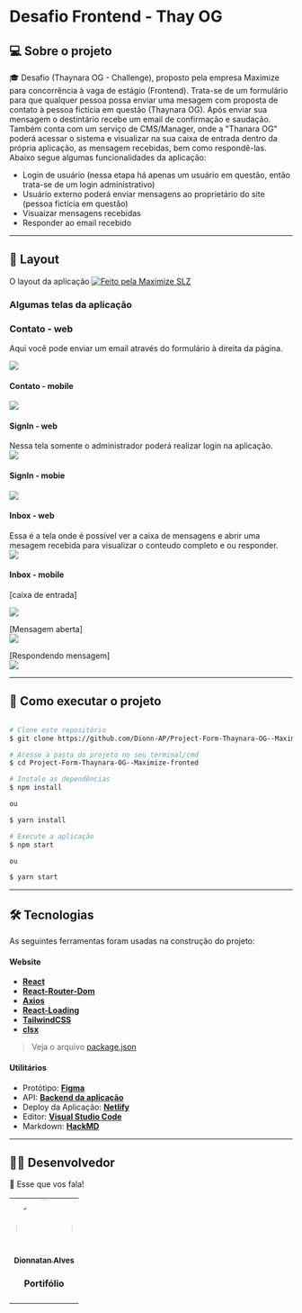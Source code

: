 # Desafio Frontend - Thay OG

## 💻 Sobre o projeto

🎓 Desafio (Thaynara OG - Challenge), proposto pela empresa Maximize para concorrência à vaga de estágio (Frontend). Trata-se de um formulário para que qualquer pessoa possa enviar uma mesagem com proposta de contato à pessoa fictícia em questão (Thaynara OG). Após enviar sua mensagem o destintário recebe um email de confirmação e saudação. Também conta com um serviço de CMS/Manager, onde a "Thanara OG" poderá acessar o sistema e visualizar na sua caixa de entrada dentro da própria aplicação, as mensagem recebidas, bem como respondê-las. Abaixo segue algumas funcionalidades da aplicação: 

- Login de usuário (nessa etapa há apenas um usuário em questão, então trata-se de um login administrativo)
- Usuário externo poderá enviar mensagens ao proprietário do site (pessoa fictícia em questão)
- Visuaizar mensagens recebidas
- Responder ao email recebido

---

## 🎨 Layout

O layout da aplicação <a href="https://maximize.com.br/"><img alt="Feito pela Maximize SLZ" src="https://img.shields.io/badge/feito%20pela-Maximize-%23e5007b">
  </a>

### Algumas telas da aplicação
    
### Contato - web
Aqui você pode enviar um email através do formulário à direita da página.
    
![](https://i.imgur.com/vq94v2x.png)

    
#### Contato - mobile 
![](https://i.imgur.com/tiaQrFQ.png)

#### SignIn - web    
Nessa tela somente o administrador poderá realizar login na aplicação.    
![](https://i.imgur.com/JPPjlkj.png)
    
#### SignIn - mobie    
![](https://i.imgur.com/2kY2taM.png)
    
#### Inbox - web
Essa é a tela onde é possível ver a caixa de mensagens e abrir uma mesagem recebida para visualizar o conteudo completo e ou responder.    
![](https://i.imgur.com/geeTVvU.png)


#### Inbox - mobile
[caixa de entrada]
    
![](https://i.imgur.com/JBvIpDb.png) 
    
[Mensagem aberta]   
![](https://i.imgur.com/LU00S4p.png)
    
[Respondendo mensagem]    
![](https://i.imgur.com/D2OpBii.png)

    
---
## 🚀 Como executar o projeto

```bash

# Clone este repositório
$ git clone https://github.com/Dionn-AP/Project-Form-Thaynara-OG--Maximize-fronted.git

# Acesse a pasta do projeto no seu terminal/cmd
$ cd Project-Form-Thaynara-OG--Maximize-fronted

# Instale as dependências
$ npm install

ou

$ yarn install

# Execute a aplicação
$ npm start

ou

$ yarn start

```
---
## 🛠 Tecnologias

As seguintes ferramentas foram usadas na construção do projeto:

#### **Website**  
- **[React](https://reactjs.org/)**
- **[React-Router-Dom](https://v5.reactrouter.com/web/guides/quick-start)**
- **[Axios](https://axios-http.com/ptbr/)**
- **[React-Loading](https://www.npmjs.com/package/react-loading)**
- **[TailwindCSS](https://tailwindcss.com/)**
- **[clsx](https://www.npmjs.com/package/clsx)**    

> Veja o arquivo  [package.json](https://github.com/Dionn-AP/Project-Form-Thaynara-OG--Maximize-fronted/blob/main/package.json)

#### **Utilitários**

- Protótipo:  **[Figma](https://www.figma.com/)**
- API:  **[Backend da aplicação](https://contact-forms-qgj8.onrender.com)**
- Deploy da Aplicação: **[Netlify](https://app.netlify.com/)**
- Editor:  **[Visual Studio Code](https://code.visualstudio.com/)**
- Markdown:  **[HackMD](https://hackmd.io/)**
---
## 👨‍💻 Desenvolvedor

👏 Esse que vos fala!

<table>
  <tr>
    <td align="center" style="padding: "><a href="https://portifolio-dionnatan.netlify.app/"><img style="border-radius: 50%;" src="https://github.com/Dionn-AP.png" width="100px;" alt=""/><br /><sub><b>Dionnatan Alves</b></sub></a><br />
        <h4>Portifólio</h4>        
      </td>
    
  </tr>
</table>
